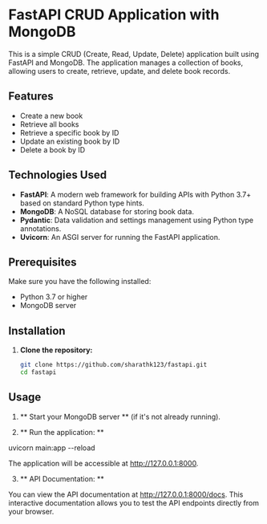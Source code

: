 # FastAPI CRUD Application with MongoDB

This is a simple CRUD (Create, Read, Update, Delete) application built using FastAPI and MongoDB. The application manages a collection of books, allowing users to create, retrieve, update, and delete book records.

## Features

- Create a new book
- Retrieve all books
- Retrieve a specific book by ID
- Update an existing book by ID
- Delete a book by ID

## Technologies Used

- **FastAPI**: A modern web framework for building APIs with Python 3.7+ based on standard Python type hints.
- **MongoDB**: A NoSQL database for storing book data.
- **Pydantic**: Data validation and settings management using Python type annotations.
- **Uvicorn**: An ASGI server for running the FastAPI application.

## Prerequisites

Make sure you have the following installed:

- Python 3.7 or higher
- MongoDB server

## Installation

1. **Clone the repository:**

   ```bash
   git clone https://github.com/sharathk123/fastapi.git
   cd fastapi

## Usage
1. ** Start your MongoDB server ** (if it's not already running).

2. ** Run the application: **

uvicorn main:app --reload

The application will be accessible at http://127.0.0.1:8000.

3. ** API Documentation: **

You can view the API documentation at http://127.0.0.1:8000/docs. 
This interactive documentation allows you to test the API endpoints directly from your browser.
